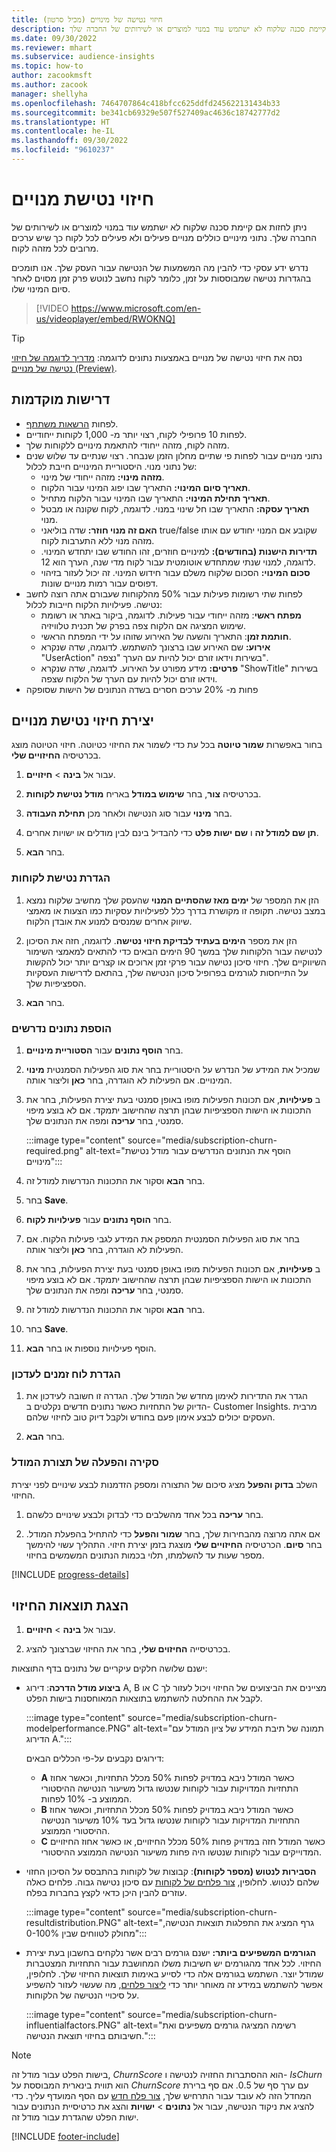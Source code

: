 ```yaml
---
title: חיזוי נטישה של מינויים (מכיל סרטון)
description: ניתן לחזות אם קיימת סכנה שלקוח לא ישתמש עוד במנוי למוצרים או לשירותים של החברה שלך.
ms.date: 09/30/2022
ms.reviewer: mhart
ms.subservice: audience-insights
ms.topic: how-to
author: zacookmsft
ms.author: zacook
manager: shellyha
ms.openlocfilehash: 7464707864c418bfcc625ddfd245622131434b33
ms.sourcegitcommit: be341cb69329e507f527409ac4636c18742777d2
ms.translationtype: HT
ms.contentlocale: he-IL
ms.lasthandoff: 09/30/2022
ms.locfileid: "9610237"
---
```

# <a name="predict-subscription-churn"></a>חיזוי נטישת מנויים

ניתן לחזות אם קיימת סכנה שלקוח לא ישתמש עוד במנוי למוצרים או לשירותים של החברה שלך. נתוני מינויים כוללים מנויים פעילים ולא פעילים לכל לקוח כך שיש ערכים מרובים לכל מזהה לקוח.

נדרש ידע עסקי כדי להבין מה המשמעות של הנטישה עבור העסק שלך. אנו תומכים בהגדרות נטישה שמבוססות על זמן, כלומר לקוח נחשב לנוטש פרק זמן מסוים לאחר סיום המינוי שלו.

> [!VIDEO https://www.microsoft.com/en-us/videoplayer/embed/RWOKNQ]

> [!TIP]
> נסה את חיזוי נטישה של מנויים באמצעות נתונים לדוגמה: [מדריך לדוגמה של חיזוי נטישה של מנויים (Preview)](sample-guide-predict-subscription-churn.md).

## <a name="prerequisites"></a>‏‫דרישות מוקדמות‬

- לפחות [הרשאות משתתף](permissions.md).
- לפחות 10 פרופילי לקוח, רצוי יותר מ- 1,000 לקוחות ייחודיים.
- מזהה לקוח, מזהה ייחודי להתאמת מינויים ללקוחות שלך.
- נתוני מנויים עבור לפחות פי שתיים מחלון הזמן שנבחר. רצוי שנתיים עד שלוש שנים של נתוני מנוי. היסטוריית המינויים חייבת לכלול:
  - **מזהה מינוי:** מזהה ייחודי של מינוי.
  - **תאריך סיום המינוי:** התאריך שבו יפוג המינוי עבור הלקוח.
  - **תאריך תחילת המינוי:** התאריך שבו המינוי עבור הלקוח מתחיל.
  - **תאריך עסקה:** התאריך שבו חל שינוי במנוי. לדוגמה, לקוח שקונה או מבטל מנוי.
  - **האם זה מנוי חוזר:** שדה בוליאני true/false שקובע אם המנוי יחודש עם אותו מזהה מנוי ללא התערבות לקוח.
  - **תדירות הישנות (בחודשים):** למינויים חוזרים, זהו החודש שבו יתחדש המינוי. לדוגמה, למנוי שנתי שמתחדש אוטומטית עבור לקוח מדי שנה, הערך הוא 12.
  - **סכום המינוי:** הסכום שלקוח משלם עבור חידוש המינוי. זה יכול לעזור בזיהוי דפוסים עבור רמות מנויים שונות.
- לפחות שתי רשומות פעילות עבור 50% מהלקוחות שעבורם אתה רוצה לחשב נטישה. פעילויות הלקוח חייבות לכלול:
  - **מפתח ראשי**: מזהה ייחודי עבור פעילות. לדוגמה, ביקור באתר או רשומת שימוש המציגה אם הלקוח צפה בפרק של תכנית טלוויזיה.
  - **חותמת זמן**: התאריך והשעה של האירוע שזוהו על ידי המפתח הראשי.
  - **אירוע:** שם האירוע שבו ברצונך להשתמש. לדוגמה, שדה שנקרא "UserAction" בשירות וידאו זורם יכול להיות עם הערך "נצפה".
  - **פרטים:** מידע מפורט על האירוע. לדוגמה, שדה שנקרא "ShowTitle" בשירות וידאו זורם יכול להיות עם הערך של הלקוח שצפה.
- פחות מ- 20% ערכים חסרים בשדה הנתונים של הישות שסופקה

## <a name="create-a-subscription-churn-prediction"></a>יצירת חיזוי נטישת מנויים

בחור באפשרות **שמור טיוטה** בכל עת כדי לשמור את החיזוי כטיוטה. חיזוי הטיוטה מוצג בכרטיסיה **החיזויים שלי**.

1. עבור אל **בינה** > **חיזויים**.

1. בכרטיסיה **צור**, בחר **שימוש במודל** באריח **מודל נטישת לקוחות**.

1. בחר **מינוי** עבור סוג הנטישה ולאחר מכן **תחילת העבודה**.

1. **תן שם למודל זה** ו **שם ישות פלט** כדי להבדיל בינם לבין מודלים או ישויות אחרים.

1. בחר **הבא**.

### <a name="define-customer-churn"></a>הגדרת נטישת לקוחות

1. הזן את המספר של **ימים מאז שהסתיים המנוי** שהעסק שלך מחשיב שלקוח נמצא במצב נטישה. תקופה זו מקושרת בדרך כלל לפעילויות עסקיות כמו הצעות או מאמצי שיווק אחרים שמנסים למנוע את אובדן הלקוח.

1. הזן את מספר **הימים בעתיד לבדיקת חיזוי נטישה**. לדוגמה, חזה את הסיכון לנטישה עבור הלקוחות שלך במשך 90 הימים הבאים כדי להתאים למאמצי השימור השיווקיים שלך. חיזוי סיכון נטישה עבור פרקי זמן ארוכים או קצרים יותר יכול להקשות על התייחסות לגורמים בפרופיל סיכון הנטישה שלך, בהתאם לדרישות העסקיות הספציפיות שלך.

1. בחר **הבא**.

### <a name="add-required-data"></a>הוספת נתונים נדרשים

1. בחר **הוסף נתונים** עבור **הסטוריית מינויים**.

1. בחר את סוג הפעילות הסמנטית **מינוי‎** שמכיל את המידע של הנדרש על היסטוריית המינויים. אם הפעילות לא הוגדרה, בחר **כאן** וליצור אותה.

1. ב **פעילויות**, אם תכונות הפעילות מופו באופן סמנטי בעת יצירת הפעילות, בחר את התכונות או הישות הספציפיות שבהן תרצה שהחישוב יתמקד. אם לא בוצע מיפוי סמנטי, בחר **עריכה** ומפה את הנתונים שלך.
  
   :::image type="content" source="media/subscription-churn-required.png" alt-text="הוסף את הנתונים הנדרשים עבור מודל נטישת מינויים":::

1. בחר **הבא** וסקור את התכונות הנדרשות למודל זה.

1. בחר **Save**.

1. בחר **הוסף נתונים** עבור **פעילויות לקוח**.

1. בחר את סוג הפעילות הסמנטית המספק את המידע לגבי פעילות הלקוח. אם הפעילות לא הוגדרה, בחר **כאן** וליצור אותה.

1. ב **פעילויות**, אם תכונות הפעילות מופו באופן סמנטי בעת יצירת הפעילות, בחר את התכונות או הישות הספציפיות שבהן תרצה שהחישוב יתמקד. אם לא בוצע מיפוי סמנטי, בחר **עריכה** ומפה את הנתונים שלך.

1. בחר **הבא** וסקור את התכונות הנדרשות למודל זה.

1. בחר **Save**.

1. הוסף פעילויות נוספות או בחר **הבא**.

### <a name="set-update-schedule"></a>הגדרת לוח זמנים לעדכון

1. הגדר את התדירות לאימון מחדש של המודל שלך. הגדרה זו חשובה לעידכון את הדיוק של התחזיות כאשר נתונים חדשים נקלטים ב- Customer Insights. מרבית העסקים יכולים לבצע אימון פעם בחודש ולקבל דיוק טוב לחיזוי שלהם.

1. בחר **הבא**.

### <a name="review-and-run-the-model-configuration"></a>סקירה והפעלה של תצורת המודל

השלב **בדוק והפעל** מציג סיכום של התצורה ומספק הזדמנות לבצע שינויים לפני יצירת החיזוי.

1. בחר **עריכה** בכל אחד מהשלבים כדי לבדוק ולבצע שינויים כלשהם.

1. אם אתה מרוצה מהבחירות שלך, בחר **שמור והפעל** כדי להתחיל בהפעלת המודל. בחר **סיום**. הכרטיסיה **החיזויים שלי** מוצגת בזמן יצירת חיזוי. התהליך עשוי להימשך מספר שעות עד להשלמתו, תלוי בכמות הנתונים המשמשים בחיזוי.

[!INCLUDE [progress-details](includes/progress-details-pane.md)]

## <a name="view-prediction-results"></a>הצגת תוצאות החיזוי

1. עבור אל **בינה** > **חיזויים**.

1. בכרטיסייה **החיזוים שלי**, בחר את החיזוי שברצונך להציג.

ישנם שלושה חלקים עיקריים של נתונים בדף התוצאות:

- **ביצוע מודל הדרכה**: דירוג A‏, B או C מציינים את הביצועים של החיזוי ויכול לעזור לך לקבל את ההחלטה להשתמש בתוצאות המאוחסנות בישות הפלט.
  
  :::image type="content" source="media/subscription-churn-modelperformance.PNG" alt-text="תמונה של תיבת המידע של ציון המודל עם הדירוג A.":::

  דירוגים נקבעים על-פי הכללים הבאים:
  - **A** כאשר המודל ניבא במדויק לפחות 50% מכלל התחזיות, וכאשר אחוז התחזיות המדויקות עבור לקוחות שנטשו גדול משיעור הנטישה ההיסטורי הממוצע ב- 10% לפחות.
  - **B** כאשר המודל ניבא במדויק לפחות 50% מכלל התחזיות, וכאשר אחוז התחזיות המדויקות עבור לקוחות שנטשו גדול בעד 10% משיעור הנטישה ההיסטורי הממוצע.
  - **C** כאשר המודל חזה במדויק פחות 50% מכלל החיזויים, או כאשר אחוז החיזויים המדוייקים עבור לקוחות שנטשו היה פחות משיעור הנטישה הממוצע ההיסטורי.
  
- **הסבירות לנטוש (מספר לקוחות)**: קבוצות של לקוחות בהתבסס על הסיכון החזוי שלהם לנטוש. לחלופין, [צור פלחים של לקוחות](prediction-based-segment.md) עם סיכון נטישה גבוה. פלחים כאלה עוזרים להבין היכן כדאי לקצץ בחברות בפלח.  

  :::image type="content" source="media/subscription-churn-resultdistribution.PNG" alt-text="גרף המציג את התפלגות תוצאות הנטישה, מחולק לטווחים שבין 0-100%":::

- **הגורמים המשפיעים ביותר:** ישנם גורמים רבים אשר נלקחים בחשבון בעת יצירת החיזוי. לכל אחד מהגורמים יש חשיבות משלו המחושבת עבור התחזיות המצטברות שמודל יוצר. השתמש בגורמים אלה כדי לסייע באימות תוצאות החיזוי שלך. לחלופין, אפשר להשתמש במידע זה מאוחר יותר כדי [ליצור פלחים](.//prediction-based-segment.md), מה שעשוי לעזור להשפיע על סיכויי הנטישה של הלקוחות.

  :::image type="content" source="media/subscription-churn-influentialfactors.PNG" alt-text="רשימה המציגה גורמים משפיעים ואת חשיבותם בחיזוי תוצאת הנטישה.":::

> [!NOTE]
> בישות הפלט עבור מודל זה, *ChurnScore* הוא ההסתברות החזויה לנטישה ו- *IsChurn* הוא תווית בינארית המבוססת על *ChurnScore* עם ערך סף של 0.5. אם סף ברירת המחדל הזה לא עובד עבור התרחיש שלך, [צור פלח חדש](segments.md) עם הסף המועדף עליך. כדי להציג את ניקוד הנטישה, עבור אל **נתונים** > **ישויות** והצג את כרטיסיית הנתונים עבור ישות הפלט שהגדרת עבור מודל זה.

[!INCLUDE [footer-include](includes/footer-banner.md)]
